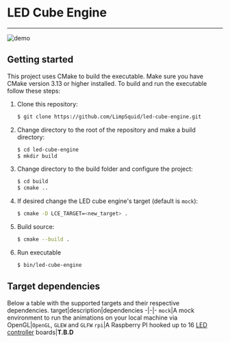 # LED Cube Engine
---
![demo](resources/demo.gif)

## Getting started
This project uses CMake to build the executable. Make sure you have CMake version 3.13 or higher installed. To build and run the executable follow these steps:

1. Clone this repository:
    ```bash
    $ git clone https://github.com/LimpSquid/led-cube-engine.git
    ```
1. Change directory to the root of the repository and make a build directory:
    ```bash
    $ cd led-cube-engine
    $ mkdir build
    ```
1. Change directory to the build folder and configure the project:
    ```bash
    $ cd build
    $ cmake ..
    ```
1. If desired change the LED cube engine's target (default is `mock`):
    ```bash
    $ cmake -D LCE_TARGET=<new_target> .
    ```
1. Build source:
    ```bash
    $ cmake --build .
    ```
1. Run executable
    ```bash
    $ bin/led-cube-engine
    ```

## Target dependencies
Below a table with the supported targets and their respective dependencies.
target|description|dependencies
-|-|-
`mock`|A mock environment to run the animations on your local machine via OpenGL|`OpenGL`, `GLEW` and `GLFW`
`rpi`|A Raspberry PI hooked up to 16 [LED controller](https://github.com/LimpSquid/led-controller) boards|**T.B.D**

